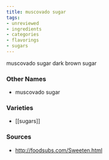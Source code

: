 ```yaml
---
title: muscovado sugar
tags:
- unreviewed
- ingredients
- categories
- flavorings
- sugars
---
```

muscovado sugar dark brown sugar

### Other Names

* muscovado sugar

### Varieties

* [[sugars]]

### Sources
* http://foodsubs.com/Sweeten.html
